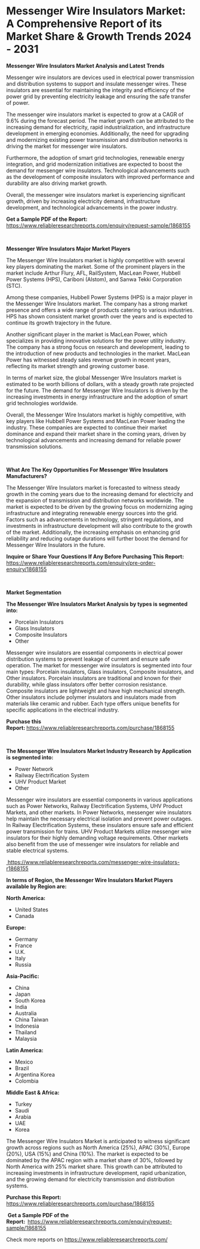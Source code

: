 <p><h1>Messenger Wire Insulators Market: A Comprehensive Report of its Market Share & Growth Trends 2024 - 2031</h1></p><p><strong>Messenger Wire Insulators Market Analysis and Latest Trends</strong></p>
<p><p>Messenger wire insulators are devices used in electrical power transmission and distribution systems to support and insulate messenger wires. These insulators are essential for maintaining the integrity and efficiency of the power grid by preventing electricity leakage and ensuring the safe transfer of power.</p><p>The messenger wire insulators market is expected to grow at a CAGR of 9.6% during the forecast period. The market growth can be attributed to the increasing demand for electricity, rapid industrialization, and infrastructure development in emerging economies. Additionally, the need for upgrading and modernizing existing power transmission and distribution networks is driving the market for messenger wire insulators.</p><p>Furthermore, the adoption of smart grid technologies, renewable energy integration, and grid modernization initiatives are expected to boost the demand for messenger wire insulators. Technological advancements such as the development of composite insulators with improved performance and durability are also driving market growth.</p><p>Overall, the messenger wire insulators market is experiencing significant growth, driven by increasing electricity demand, infrastructure development, and technological advancements in the power industry.</p></p>
<p><strong>Get a Sample PDF of the Report:&nbsp;</strong> <a href="https://www.reliableresearchreports.com/enquiry/request-sample/1868155">https://www.reliableresearchreports.com/enquiry/request-sample/1868155</a></p>
<p>&nbsp;</p>
<p><strong>Messenger Wire Insulators Major Market Players</strong></p>
<p><p>The Messenger Wire Insulators market is highly competitive with several key players dominating the market. Some of the prominent players in the market include Arthur Flury, AFL, RailSystem, MacLean Power, Hubbell Power Systems (HPS), Cariboni (Alstom), and Sanwa Tekki Corporation (STC).</p><p>Among these companies, Hubbell Power Systems (HPS) is a major player in the Messenger Wire Insulators market. The company has a strong market presence and offers a wide range of products catering to various industries. HPS has shown consistent market growth over the years and is expected to continue its growth trajectory in the future.</p><p>Another significant player in the market is MacLean Power, which specializes in providing innovative solutions for the power utility industry. The company has a strong focus on research and development, leading to the introduction of new products and technologies in the market. MacLean Power has witnessed steady sales revenue growth in recent years, reflecting its market strength and growing customer base.</p><p>In terms of market size, the global Messenger Wire Insulators market is estimated to be worth billions of dollars, with a steady growth rate projected for the future. The demand for Messenger Wire Insulators is driven by the increasing investments in energy infrastructure and the adoption of smart grid technologies worldwide.</p><p>Overall, the Messenger Wire Insulators market is highly competitive, with key players like Hubbell Power Systems and MacLean Power leading the industry. These companies are expected to continue their market dominance and expand their market share in the coming years, driven by technological advancements and increasing demand for reliable power transmission solutions.</p></p>
<p>&nbsp;</p>
<p><strong>What Are The Key Opportunities For Messenger Wire Insulators Manufacturers?</strong></p>
<p><p>The Messenger Wire Insulators market is forecasted to witness steady growth in the coming years due to the increasing demand for electricity and the expansion of transmission and distribution networks worldwide. The market is expected to be driven by the growing focus on modernizing aging infrastructure and integrating renewable energy sources into the grid. Factors such as advancements in technology, stringent regulations, and investments in infrastructure development will also contribute to the growth of the market. Additionally, the increasing emphasis on enhancing grid reliability and reducing outage durations will further boost the demand for Messenger Wire Insulators in the future.</p></p>
<p><strong>Inquire or Share Your Questions If Any Before Purchasing This Report:</strong> <a href="https://www.reliableresearchreports.com/enquiry/pre-order-enquiry/1868155">https://www.reliableresearchreports.com/enquiry/pre-order-enquiry/1868155</a></p>
<p>&nbsp;</p>
<p><strong>Market Segmentation</strong></p>
<p><strong>The Messenger Wire Insulators Market Analysis by types is segmented into:</strong></p>
<p><ul><li>Porcelain Insulators</li><li>Glass Insulators</li><li>Composite Insulators</li><li>Other</li></ul></p>
<p><p>Messenger wire insulators are essential components in electrical power distribution systems to prevent leakage of current and ensure safe operation. The market for messenger wire insulators is segmented into four main types: Porcelain insulators, Glass insulators, Composite insulators, and Other insulators. Porcelain insulators are traditional and known for their durability, while glass insulators offer better corrosion resistance. Composite insulators are lightweight and have high mechanical strength. Other insulators include polymer insulators and insulators made from materials like ceramic and rubber. Each type offers unique benefits for specific applications in the electrical industry.</p></p>
<p><strong>Purchase this Report:&nbsp;</strong><a href="https://www.reliableresearchreports.com/purchase/1868155">https://www.reliableresearchreports.com/purchase/1868155</a></p>
<p>&nbsp;</p>
<p><strong>The Messenger Wire Insulators Market Industry Research by Application is segmented into:</strong></p>
<p><ul><li>Power Network</li><li>Railway Electrification System</li><li>UHV Product Market</li><li>Other</li></ul></p>
<p><p>Messenger wire insulators are essential components in various applications such as Power Networks, Railway Electrification Systems, UHV Product Markets, and other markets. In Power Networks, messenger wire insulators help maintain the necessary electrical isolation and prevent power outages. In Railway Electrification Systems, these insulators ensure safe and efficient power transmission for trains. UHV Product Markets utilize messenger wire insulators for their highly demanding voltage requirements. Other markets also benefit from the use of messenger wire insulators for reliable and stable electrical systems.</p></p>
<p><a href="https://www.reliableresearchreports.com/messenger-wire-insulators-r1868155">&nbsp;https://www.reliableresearchreports.com/messenger-wire-insulators-r1868155</a></p>
<p><strong>In terms of Region, the Messenger Wire Insulators Market Players available by Region are:</strong></p>
<p>
    <p> <strong> North America: </strong>
        <ul>
            <li>United States</li>
            <li>Canada</li>
        </ul>
        </p> 
    <p> <strong> Europe: </strong>
        <ul>
            <li>Germany</li>
            <li>France</li>
            <li>U.K.</li>
            <li>Italy</li>
            <li>Russia</li>
        </ul>
        </p> 
    <p> <strong> Asia-Pacific: </strong>
        <ul>
            <li>China</li>
            <li>Japan</li>
            <li>South Korea</li>
            <li>India</li>
            <li>Australia</li>
            <li>China Taiwan</li>
            <li>Indonesia</li>
            <li>Thailand</li>
            <li>Malaysia</li>
        </ul>
        </p> 
    <p> <strong> Latin America: </strong>
        <ul>
            <li>Mexico</li>
            <li>Brazil</li>
            <li>Argentina Korea</li>
            <li>Colombia</li>
        </ul>
        </p> 
    <p> <strong> Middle East & Africa: </strong>
        <ul>
            <li>Turkey</li>
            <li>Saudi</li>
            <li>Arabia</li>
            <li>UAE</li>
            <li>Korea</li>
        </ul>
    </p>
    </p>
<p><p>The Messenger Wire Insulators Market is anticipated to witness significant growth across regions such as North America (25%), APAC (30%), Europe (20%), USA (15%) and China (10%). The market is expected to be dominated by the APAC region with a market share of 30%, followed by North America with 25% market share. This growth can be attributed to increasing investments in infrastructure development, rapid urbanization, and the growing demand for electricity transmission and distribution systems.</p></p>
<p><strong>Purchase this Report: </strong><a href="https://www.reliableresearchreports.com/purchase/1868155">https://www.reliableresearchreports.com/purchase/1868155</a></p>
<p>&nbsp;<strong>Get a Sample PDF of the Report:&nbsp;&nbsp;</strong><a href="https://www.reliableresearchreports.com/enquiry/request-sample/1868155">https://www.reliableresearchreports.com/enquiry/request-sample/1868155</a></p>
<p><strong></strong></p>
<p>Check more reports on <a href="https://www.reliableresearchreports.com/">https://www.reliableresearchreports.com/</a></p>